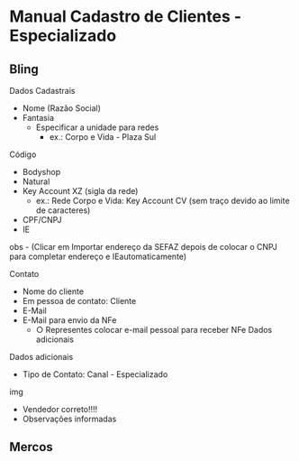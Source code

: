 # Manual Cadastro de Clientes - Especializado

## Bling

Dados Cadastrais

- Nome (Razão Social)
- Fantasia
    - Especificar a unidade para redes
        - ex.: Corpo e Vida - Plaza Sul

Código

- Bodyshop
- Natural
- Key Account XZ (sigla da rede)
    - ex.: Rede Corpo e Vida: Key Account CV (sem traço devido ao limite de caracteres)
- CPF/CNPJ
- IE

obs - (Clicar em Importar endereço da SEFAZ depois de colocar o CNPJ para completar endereço e IEautomaticamente)

Contato

- Nome do cliente
- Em pessoa de contato: Cliente
- E-Mail
- E-Mail para envio da NFe
    - ○ Representes colocar e-mail pessoal para receber NFe Dados adicionais

Dados adicionais

- Tipo de Contato: Canal - Especializado

img

- Vendedor correto!!!!
- Observações informadas

## Mercos
